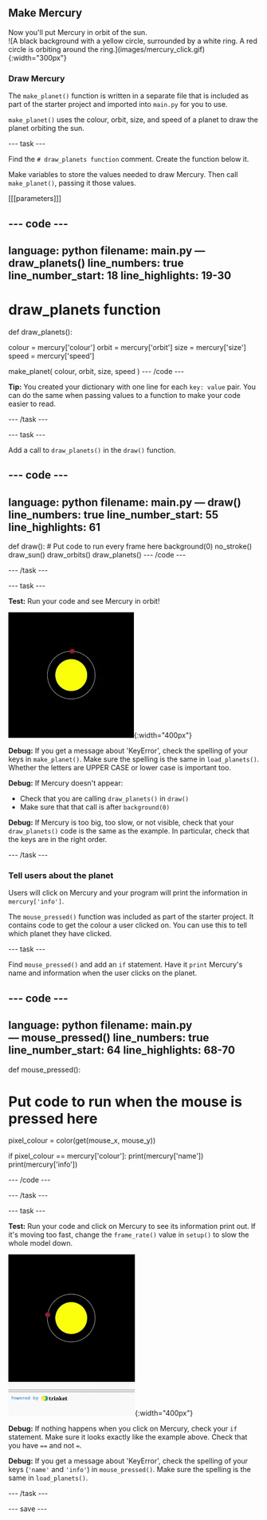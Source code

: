 ## Make Mercury

<div style="display: flex; flex-wrap: wrap">
<div style="flex-basis: 200px; flex-grow: 1; margin-right: 15px;">
Now you'll put Mercury in orbit of the sun.
</div>
<div>
![A black background with a yellow circle, surrounded by a white ring. A red circle is orbiting around the ring.](images/mercury_click.gif){:width="300px"}
</div>
</div>

### Draw Mercury

The `make_planet()` function is written in a separate file that is included as part of the starter project and imported into `main.py` for you to use.

`make_planet()` uses the colour, orbit, size, and speed of a planet to draw the planet orbiting the sun.

--- task ---

Find the `# draw_planets function` comment. Create the function below it.

Make variables to store the values needed to draw Mercury. Then call `make_planet()`, passing it those values.

[[[parameters]]]

--- code ---
---
language: python filename: main.py — draw_planets() line_numbers: true line_number_start: 18
line_highlights: 19-30
---
# draw_planets function
def draw_planets():

  colour = mercury['colour'] orbit = mercury['orbit'] size = mercury['size'] speed = mercury['speed']

  make_planet( colour, orbit, size, speed ) --- /code ---

**Tip:** You created your dictionary with one line for each `key: value` pair. You can do the same when passing values to a function to make your code easier to read.

--- /task ---

--- task ---

Add a call to `draw_planets()` in the `draw()` function.

--- code ---
---
language: python filename: main.py — draw() line_numbers: true line_number_start: 55
line_highlights: 61
---
def draw(): # Put code to run every frame here background(0) no_stroke() draw_sun() draw_orbits() draw_planets() --- /code ---

--- /task ---

--- task ---

**Test:** Run your code and see Mercury in orbit!

![A black background with a yellow circle, surrounded by a white ring. A red circle is orbiting around the ring.](images/mercury.gif){:width="400px"}

**Debug:** If you get a message about 'KeyError', check the spelling of your keys in `make_planet()`. Make sure the spelling is the same in `load_planets()`. Whether the letters are UPPER CASE or lower case is important too.

**Debug:** If Mercury doesn't appear:
 - Check that you are calling `draw_planets()` in `draw()`
 - Make sure that that call is after `background(0)`

**Debug:** If Mercury is too big, too slow, or not visible, check that your `draw_planets()` code is the same as the example. In particular, check that the keys are in the right order.

--- /task ---

### Tell users about the planet

Users will click on Mercury and your program will print the information in `mercury['info']`.

The `mouse_pressed()` function was included as part of the starter project. It contains code to get the colour a user clicked on. You can use this to tell which planet they have clicked.

--- task ---

Find `mouse_pressed()` and add an `if` statement. Have it `print` Mercury's name and information when the user clicks on the planet.

--- code ---
---
language: python filename: main.py — mouse_pressed() line_numbers: true line_number_start: 64
line_highlights: 68-70
---
def mouse_pressed():
# Put code to run when the mouse is pressed here
  pixel_colour = color(get(mouse_x, mouse_y))

  if pixel_colour == mercury['colour']: print(mercury['name']) print(mercury['info'])

--- /code ---

--- /task ---

--- task ---

**Test:** Run your code and click on Mercury to see its information print out. If it's moving too fast, change the `frame_rate()` value in `setup()` to slow the whole model down.

![A black background with a yellow circle, surrounded by a white ring. A red circle is orbiting around the ring. Information about Mercury appears in the text output.](images/mercury_click.gif){:width="400px"}

**Debug:** If nothing happens when you click on Mercury, check your `if` statement. Make sure it looks exactly like the example above. Check that you have `==` and not `=`.

**Debug:** If you get a message about 'KeyError', check the spelling of your keys (`'name'` and `'info'`) in `mouse_pressed()`. Make sure the spelling is the same in `load_planets()`.

--- /task ---

--- save ---
